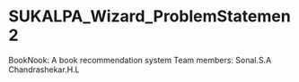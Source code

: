 # SUKALPA_Wizard_ProblemStatemen2
BookNook: A book recommendation system
Team members: Sonal.S.A
              Chandrashekar.H.L

